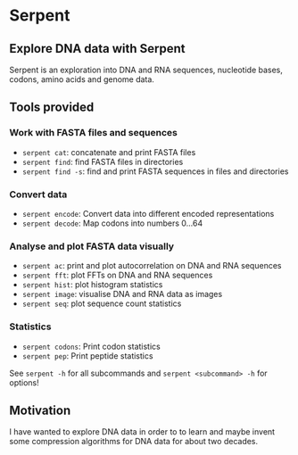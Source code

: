 # Serpent


## Explore DNA data with Serpent

Serpent is an exploration into DNA and RNA sequences, nucleotide
bases, codons, amino acids and genome data.


## Tools provided

### Work with FASTA files and sequences

* `serpent cat`: concatenate and print FASTA files
* `serpent find`: find FASTA files in directories
* `serpent find -s`: find and print FASTA sequences in files and directories

### Convert data

* `serpent encode`: Convert data into different encoded representations
* `serpent decode`: Map codons into numbers 0...64

### Analyse and plot FASTA data visually

* `serpent ac`: print and plot autocorrelation on DNA and RNA sequences
* `serpent fft`: plot FFTs on DNA and RNA sequences
* `serpent hist`: plot histogram statistics
* `serpent image`: visualise DNA and RNA data as images
* `serpent seq`: plot sequence count statistics

### Statistics

* `serpent codons`: Print codon statistics
* `serpent pep`: Print peptide statistics

See `serpent -h` for all subcommands and `serpent <subcommand> -h` for options!


## Motivation

I have wanted to explore DNA data in order to to learn and maybe
invent some compression algorithms for DNA data for about two decades.
